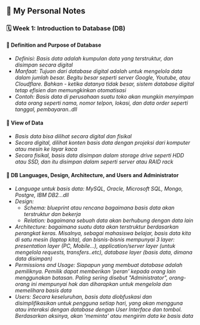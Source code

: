 ## 📘 My Personal Notes

### 🗓️ Week 1: Introduction to Database (DB)

#### 📍 Definition and Purpose of Database
- _Definisi: Basis data adalah kumpulan data yang terstruktur, dan disimpan secara digital_
- _Manfaat: Tujuan dari database digital adalah untuk mengelola data dalam jumlah besar. Begitu besar seperti server Google, Youtube, atau Cloudflare. Bahkan - ketika datanya tidak besar, sistem database digital tetap efisien dan memungkinkan otomatisasi_
- _Contoh: Basis data di perusahaan suatu toko akan mungkin menyimpan data orang seperti nama, nomor telpon, lokasi, dan data order seperti tanggal, pembayaran..dll_

#### 📍 View of Data
- _Basis data bisa dilihat secara digital dan fisikal_
- _Secara digital, dilihat konten basis data dengan projeksi dari komputer atau mesin ke layar kaca_
- _Secara fisikal, basis data disimpan dalam storage drive seperti HDD atau SSD, dan itu disimpan dalam seperti server atau RAID rack_

#### 📍 DB Languages, Design, Architecture, and Users and Administrator
- _Language untuk basis data: MySQL, Oracle, Microsoft SQL, Mongo, Postgre, IBM DB2...dll_
- _Design:_   
  - _Schema: blueprint atau rencana bagaimana basis data akan terstruktur dan bekerja_
  - _Relation: bagaimana sebuah data akan berhubung dengan data lain_
- _Architecture: bagaimana suatu data akan terstruktur berdasarkan perangkat keras. Misalnya, sebagai mahasiswa belajar, basis data kita di satu mesin (laptop kita), dan bisnis-bisnis mempunyai 3 layer: presentation layer (PC, Mobile...), application/server layer (untuk mengelola requests, transfers..etc), database layer (basis data, dimana data disimpan)_
- _Permissions and Usage: Siapapun yang membuat database adalah pemiliknya. Pemilik dapat memberikan 'peran' kepada orang lain menggunakan batasan. Paling sering disebut "Administrator", orang-orang ini mempunyai hak dan diharapkan untuk mengelola dan memelihara basis data_
- _Users: Secara keseluruhan, basis data diobfuskasi dan disimplifikasikan untuk pengguna setiap hari, yang akan mengguna atau interaksi dengan database dengan User Interface dan tombol. Berdasarkan aksinya, akan 'meminta' atau mengirim data ke basis data_
